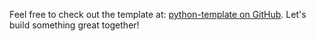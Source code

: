 Feel free to check out the template at: [python-template on GitHub](https://github.com/amamparo/python-template). Let's build something great together!
